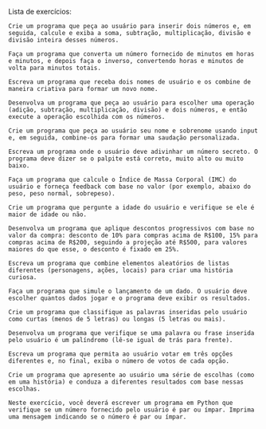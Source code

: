  Lista de exercícios:

    Crie um programa que peça ao usuário para inserir dois números e, em seguida, calcule e exiba a soma, subtração, multiplicação, divisão e divisão inteira desses números.

    Faça um programa que converta um número fornecido de minutos em horas e minutos, e depois faça o inverso, convertendo horas e minutos de volta para minutos totais.

    Escreva um programa que receba dois nomes de usuário e os combine de maneira criativa para formar um novo nome.

    Desenvolva um programa que peça ao usuário para escolher uma operação (adição, subtração, multiplicação, divisão) e dois números, e então execute a operação escolhida com os números.

    Crie um programa que peça ao usuário seu nome e sobrenome usando input e, em seguida, combine-os para formar uma saudação personalizada.

    Escreva um programa onde o usuário deve adivinhar um número secreto. O programa deve dizer se o palpite está correto, muito alto ou muito baixo.

    Faça um programa que calcule o Índice de Massa Corporal (IMC) do usuário e forneça feedback com base no valor (por exemplo, abaixo do peso, peso normal, sobrepeso).

    Crie um programa que pergunte a idade do usuário e verifique se ele é maior de idade ou não.

    Desenvolva um programa que aplique descontos progressivos com base no valor da compra: desconto de 10% para compras acima de R$100, 15% para compras acima de R$200, seguindo a projeção até R$500, para valores maiores do que esse, o desconto é fixado em 25%.

    Escreva um programa que combine elementos aleatórios de listas diferentes (personagens, ações, locais) para criar uma história curiosa.

    Faça um programa que simule o lançamento de um dado. O usuário deve escolher quantos dados jogar e o programa deve exibir os resultados.

    Crie um programa que classifique as palavras inseridas pelo usuário como curtas (menos de 5 letras) ou longas (5 letras ou mais).

    Desenvolva um programa que verifique se uma palavra ou frase inserida pelo usuário é um palíndromo (lê-se igual de trás para frente).

    Escreva um programa que permita ao usuário votar em três opções diferentes e, no final, exiba o número de votos de cada opção.

    Crie um programa que apresente ao usuário uma série de escolhas (como em uma história) e conduza a diferentes resultados com base nessas escolhas.
    
    Neste exercício, você deverá escrever um programa em Python que verifique se um número fornecido pelo usuário é par ou ímpar. Imprima uma mensagem indicando se o número é par ou ímpar.
